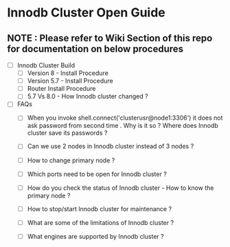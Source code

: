 # Innodb Cluster Open Guide

## NOTE : Please refer to Wiki Section of this repo for documentation on below procedures

- [ ] Innodb Cluster Build
    - [ ] Version 8 - Install Procedure
    - [ ] Version 5.7 - Install Procedure
    - [ ] Router Install Procedure
    - [ ] 5.7 Vs 8.0 - How Innodb cluster changed ?
- [ ] FAQs
    - [ ] When you invoke shell.connect('clusterusr@node1:3306') it does not ask password from second time . Why is it so ? Where does Innodb cluster save its passwords ?
    - [ ] Can we use 2 nodes in Innodb cluster instead of 3 nodes ?
    - [ ] How to change primary node ?
    - [ ] Which ports need to be open for Innodb cluster ?
    - [ ] How do you check the status of Innodb cluster - How to know the primary node ?
    - [ ] How to stop/start Innodb cluster for maintenance ?
    - [ ] What are some of the limitations of Innodb cluster ?
    - [ ] What engines are supported by Innodb cluster ?
    

